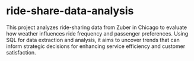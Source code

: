 # ride-share-data-analysis
This project analyzes ride-sharing data from Zuber in Chicago to evaluate how weather influences ride frequency and passenger preferences. Using SQL for data extraction and analysis, it aims to uncover trends that can inform strategic decisions for enhancing service efficiency and customer satisfaction.
